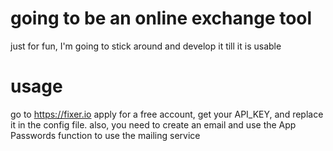 # going to be an online exchange tool
just for fun, I'm going to stick around and develop it till it is usable




# usage
go to https://fixer.io apply for a free account, get your API_KEY, and replace it in the config file.
also, you need to create an email and use the App Passwords function to use the mailing service
